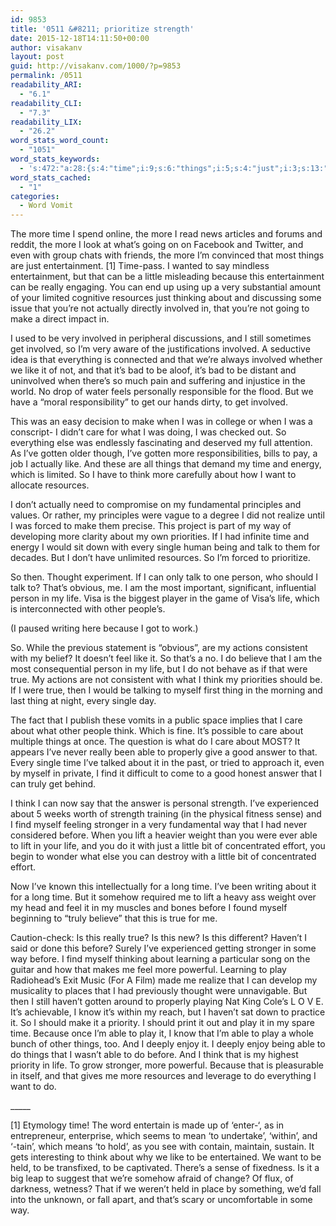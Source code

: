```yaml
---
id: 9853
title: '0511 &#8211; prioritize strength'
date: 2015-12-18T14:11:50+00:00
author: visakanv
layout: post
guid: http://visakanv.com/1000/?p=9853
permalink: /0511
readability_ARI:
  - "6.1"
readability_CLI:
  - "7.3"
readability_LIX:
  - "26.2"
word_stats_word_count:
  - "1051"
word_stats_keywords:
  - 's:472:"a:28:{s:4:"time";i:9;s:6:"things";i:5;s:4:"just";i:3;s:13:"entertainment";i:3;s:6:"little";i:3;s:7:"because";i:4;s:6:"really";i:3;s:9:"resources";i:4;s:8:"actually";i:3;s:8:"involved";i:6;s:4:"make";i:4;s:4:"like";i:4;s:4:"care";i:4;s:6:"gotten";i:3;s:5:"think";i:6;s:4:"want";i:3;s:6:"single";i:3;s:4:"talk";i:3;s:6:"person";i:3;s:4:"life";i:5;s:4:"feel";i:3;s:4:"true";i:4;s:4:"able";i:6;s:6:"answer";i:3;s:4:"find";i:3;s:8:"stronger";i:3;s:4:"lift";i:3;s:4:"play";i:4;}";'
word_stats_cached:
  - "1"
categories:
  - Word Vomit
---
```

The more time I spend online, the more I read news articles and forums and reddit, the more I look at what&#8217;s going on on Facebook and Twitter, and even with group chats with friends, the more I&#8217;m convinced that most things are just entertainment. [1] Time-pass. I wanted to say mindless entertainment, but that can be a little misleading because this entertainment can be really engaging. You can end up using up a very substantial amount of your limited cognitive resources just thinking about and discussing some issue that you&#8217;re not actually directly involved in, that you&#8217;re not going to make a direct impact in.

I used to be very involved in peripheral discussions, and I still sometimes get involved, so I&#8217;m very aware of the justifications involved. A seductive idea is that everything is connected and that we&#8217;re always involved whether we like it of not, and that it&#8217;s bad to be aloof, it&#8217;s bad to be distant and uninvolved when there&#8217;s so much pain and suffering and injustice in the world. No drop of water feels personally responsible for the flood. But we have a &#8220;moral responsibility&#8221; to get our hands dirty, to get involved.

This was an easy decision to make when I was in college or when I was a conscript- I didn&#8217;t care for what I was doing, I was checked out. So everything else was endlessly fascinating and deserved my full attention. As I&#8217;ve gotten older though, I&#8217;ve gotten more responsibilities, bills to pay, a job I actually like. And these are all things that demand my time and energy, which is limited. So I have to think more carefully about how I want to allocate resources.

I don&#8217;t actually need to compromise on my fundamental principles and values. Or rather, my principles were vague to a degree I did not realize until I was forced to make them precise. This project is part of my way of developing more clarity about my own priorities. If I had infinite time and energy I would sit down with every single human being and talk to them for decades. But I don&#8217;t have unlimited resources. So I&#8217;m forced to prioritize.

So then. Thought experiment. If I can only talk to one person, who should I talk to? That&#8217;s obvious, me. I am the most important, significant, influential person in my life. Visa is the biggest player in the game of Visa&#8217;s life, which is interconnected with other people&#8217;s.

(I paused writing here because I got to work.)

So. While the previous statement is &#8220;obvious&#8221;, are my actions consistent with my belief? It doesn&#8217;t feel like it. So that’s a no. I do believe that I am the most consequential person in my life, but I do not behave as if that were true. My actions are not consistent with what I think my priorities should be. If I were true, then I would be talking to myself first thing in the morning and last thing at night, every single day.

The fact that I publish these vomits in a public space implies that I care about what other people think. Which is fine. It&#8217;s possible to care about multiple things at once. The question is what do I care about MOST? It appears I&#8217;ve never really been able to properly give a good answer to that. Every single time I&#8217;ve talked about it in the past, or tried to approach it, even by myself in private, I find it difficult to come to a good honest answer that I can truly get behind.

I think I can now say that the answer is personal strength. I&#8217;ve experienced about 5 weeks worth of strength training (in the physical fitness sense) and I find myself feeling stronger in a very fundamental way that I had never considered before. When you lift a heavier weight than you were ever able to lift in your life, and you do it with just a little bit of concentrated effort, you begin to wonder what else you can destroy with a little bit of concentrated effort.

Now I&#8217;ve known this intellectually for a long time. I&#8217;ve been writing about it for a long time. But it somehow required me to lift a heavy ass weight over my head and feel it in my muscles and bones before I found myself beginning to &#8220;truly believe&#8221; that this is true for me.

Caution-check: Is this really true? Is this new? Is this different? Haven&#8217;t I said or done this before? Surely I&#8217;ve experienced getting stronger in some way before. I find myself thinking about learning a particular song on the guitar and how that makes me feel more powerful. Learning to play Radiohead&#8217;s Exit Music (For A Film) made me realize that I can develop my musicality to places that I had previously thought were unnavigable. But then I still haven&#8217;t gotten around to properly playing Nat King Cole&#8217;s L O V E. It&#8217;s achievable, I know it&#8217;s within my reach, but I haven&#8217;t sat down to practice it. So I should make it a priority. I should print it out and play it in my spare time. Because once I&#8217;m able to play it, I know that I&#8217;m able to play a whole bunch of other things, too. And I deeply enjoy it. I deeply enjoy being able to do things that I wasn&#8217;t able to do before. And I think that is my highest priority in life. To grow stronger, more powerful. Because that is pleasurable in itself, and that gives me more resources and leverage to do everything I want to do.
  
\_____

[1] Etymology time! The word entertain is made up of &#8216;enter-&#8216;, as in entrepreneur, enterprise, which seems to mean &#8216;to undertake&#8217;, &#8216;within&#8217;, and &#8216;-tain&#8217;, which means &#8216;to hold&#8217;, as you see with contain, maintain, sustain. It gets interesting to think about why we like to be entertained. We want to be held, to be transfixed, to be captivated. There&#8217;s a sense of fixedness. Is it a big leap to suggest that we&#8217;re somehow afraid of change? Of flux, of darkness, wetness? That if we weren&#8217;t held in place by something, we&#8217;d fall into the unknown, or fall apart, and that&#8217;s scary or uncomfortable in some way.